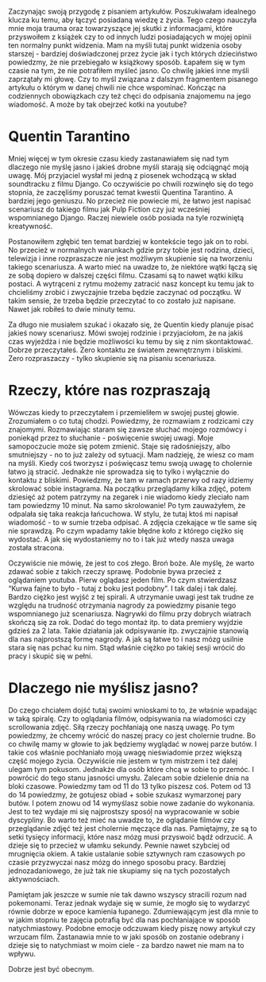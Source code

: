 Zaczynając swoją przygodę z pisaniem artykułów. Poszukiwałam idealnego klucza ku temu, aby łączyć posiadaną wiedzę z życia. Tego czego nauczyła mnie moja trauma oraz towarzyszące jej skutki z informacjami, które przyswoiłem z książek czy to od innych ludzi posiadających w mojej opinii ten normalny punkt widzenia. Mam na myśli tutaj punkt widzenia osoby starszej - bardziej doświadczonej przez życie jak i tych których dzieciństwo powiedzmy, że nie przebiegało w książkowy sposób. Łapałem się w tym czasie na tym, że nie potrafiłem myśleć jasno. Co chwilę jakieś inne myśli zaprzątały mi głowę. Czy to myśl związana z dalszym fragmentem pisanego artykułu o którym w danej chwili nie chce wspominać. Kończąc na codziennych obowiązkach czy też chęci do odpisania znajomemu na jego wiadomość. A może by tak obejrzeć kotki na youtube?

# **Quentin Tarantino**

Mniej więcej w tym okresie czasu kiedy zastanawiałem się nad tym dlaczego nie myślę jasno i jakieś drobne myśli starają się odciągnąć moją uwagę. Mój przyjaciel wysłał mi jedną z piosenek wchodzącą w skład soundtracku z filmu Django. Co oczywiście po chwili rozwinęło się do tego stopnia, że zaczęliśmy poruszać temat kwestii Quentina Tarantino. A bardziej jego geniuszu. No przecież nie powiecie mi, że łatwo jest napisać scenariusz do takiego filmu jak Pulp Fiction czy już wcześniej wspomnianego Django. Raczej niewiele osób posiada na tyle rozwiniętą kreatywność.

Postanowiłem zgłębić ten temat bardziej w kontekście tego jak on to robi. No przecież w normalnych warunkach gdzie przy tobie jest rodzina, dzieci, telewizja i inne rozpraszacze nie jest możliwym skupienie się na tworzeniu takiego scenariusza. A warto mieć na uwadze to, że niektóre wątki łączą się ze sobą dopiero w dalszej części filmu. Czasami są to nawet wątki kilku postaci. A wytrąceni z rytmu możemy zatracić nasz koncept ku temu jak to chcieliśmy zrobić i zwyczajnie trzeba będzie zaczynać od początku. W takim sensie, że trzeba będzie przeczytać to co zostało już napisane. Nawet jak robiłeś to dwie minuty temu.

Za długo nie musiałem szukać i okazało się, że Quentin kiedy planuje pisać jakieś nowy scenariusz. Mówi swojej rodzinie i przyjaciołom, że na jakiś czas wyjeżdża i nie będzie możliwości ku temu by się z nim skontaktować. Dobrze przeczytałeś. Zero kontaktu ze światem zewnętrznym i bliskimi. Zero rozpraszaczy - tylko skupienie się na pisaniu scenariusza.

# **Rzeczy, które nas rozpraszają**

Wówczas kiedy to przeczytałem i przemieliłem w swojej pustej głowie. Zrozumiałem o co tutaj chodzi. Powiedzmy, że rozmawiam z rodzicami czy znajomymi. Rozmawiając staram się zawsze słuchać mojego rozmówcy i poniekąd przez to słuchanie - poświęcenie swojej uwagi. Moje samopoczucie może się potem zmienić. Staje się radośniejszy, albo smutniejszy - no to już zależy od sytuacji. Mam nadzieję, że wiesz co mam na myśli. Kiedy coś tworzysz i poświęcasz temu swoją uwagę to cholernie łatwo ją stracić. Jednakże nie sprowadza się to tylko i wyłącznie do kontaktu z bliskimi. Powiedzmy, że tam w ramach przerwy od razy idziemy skrolować sobie instagrama. Na początku przeglądamy kilka zdjęć, potem dziesięć aż potem patrzymy na zegarek i nie wiadomo kiedy zleciało nam tam powiedzmy 10 minut. Na samo skrolowanie! Po tym zauważyłem, że odpalała się taka reakcja łańcuchowa. W stylu, że tutaj ktoś mi napisał wiadomość - to w sumie trzeba odpisać. A zdjęcia czekające w tle same się nie sprawdzą. Po czym wpadamy takie błędne koło z którego ciężko się wydostać. A jak się wydostaniemy no to i tak już wtedy nasza uwaga została stracona.

Oczywiście nie mówię, że jest to coś złego. Broń boże. Ale myślę, że warto zdawać sobie z takich rzeczy sprawę. Podobnie bywa przecież z oglądaniem youtuba. Pierw oglądasz jeden film. Po czym stwierdzasz “Kurwa fajne to było - tutaj z boku jest podobny”. I tak dalej i tak dalej. Bardzo ciężko jest wyjść z tej spirali. A utrzymanie uwagi jest tak trudne ze względu na trudność otrzymania nagrody za powiedzmy pisanie tego wspomnianego już scenariusza. Nagrywki do filmu przy dobrych wiatrach skończą się za rok. Dodać do tego montaż itp. to data premiery wyjdzie gdzieś za 2 lata. Takie działania jak odpisywanie itp. zwyczajnie stanowią dla nas najprostszą formę nagrody. A jak są łatwe to i nasz mózg usilnie stara się nas pchać ku nim. Stąd właśnie ciężko po takiej sesji wrócić do pracy i skupić się w pełni.

# **Dlaczego nie myślisz jasno?**

Do czego chciałem dojść tutaj swoimi wnioskami to to, że właśnie wpadając w taką spiralę. Czy to oglądania filmów, odpisywania na wiadomości czy scrollowania zdjęć. Siłą rzeczy pochłaniają one naszą uwagę. Po tym powiedzmy, że chcemy wrócić do naszej pracy co jest cholernie trudne. Bo co chwilę mamy w głowie to jak będziemy wyglądać w nowej parze butów. I takie coś właśnie pochłaniało moją uwagę nieświadomie przez większą część mojego życia. Oczywiście nie jestem w tym mistrzem i też dalej ulegam tym pokusom. Jednakże dla osób które chcą w sobie to przemóc. I powrócić do tego stanu jasności umysłu. Zalecam sobie dzielenie dnia na bloki czasowe. Powiedzmy tam od 11 do 13 tylko piszesz coś. Potem od 13 do 14 powiedzmy, że gotujesz obiad + sobie szukasz wymarzonej pary butów. I potem znowu od 14 wymyślasz sobie nowe zadanie do wykonania. Jest to też wydaje mi się najprostszy sposóļ na wypracowanie w sobie dyscypliny. Bo warto też mieć na uwadze to, że oglądanie filmów czy przeglądanie zdjęć też jest cholernie męczące dla nas. Pamiętajmy, że są to setki tysięcy informacji, które nasz mózg musi przyswoić bądź odrzucić. A dzieje się to przecież w ułamku sekundy. Pewnie nawet szybciej od mrugnięcia okiem. A takie ustalanie sobie sztywnych ram czasowych po czasie przyzwyczai nasz mózg do innego sposobu pracy. Bardziej jednozadaniowego, że już tak nie skupiamy się na tych pozostałych aktywnościach.

Pamiętam jak jeszcze w sumie nie tak dawno wszyscy stracili rozum nad pokemonami. Teraz jednak wydaje się w sumie, że mogło się to wydarzyć równie dobrze w epoce kamienia łupanego. Zdumiewającym jest dla mnie to w jakim stopniu te zajęcia potrafią być dla nas pochłaniające w sposób natychmiastowy. Podobne emocje odczuwam kiedy piszę nowy artykuł czy wrzucam film. Zastanawia mnie to w jaki sposób on zostanie odebrany i dzieje się to natychmiast w moim ciele - za bardzo nawet nie mam na to wpływu.

Dobrze jest być obecnym.
